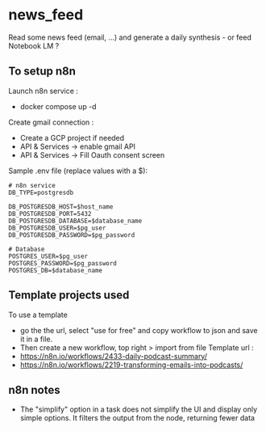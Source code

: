 # news_feed
Read some news feed (email, ...) and generate a daily synthesis - or feed Notebook LM ?

## To setup n8n
Launch n8n service :
- docker compose up -d

Create gmail connection :
- Create a GCP project if needed
- API & Services -> enable gmail API
- API & Services -> Fill Oauth consent screen

Sample .env file (replace values with a $):
```env
# n8n service
DB_TYPE=postgresdb

DB_POSTGRESDB_HOST=$host_name
DB_POSTGRESDB_PORT=5432
DB_POSTGRESDB_DATABASE=$database_name
DB_POSTGRESDB_USER=$pg_user
DB_POSTGRESDB_PASSWORD=$pg_password

# Database
POSTGRES_USER=$pg_user
POSTGRES_PASSWORD=$pg_password
POSTGRES_DB=$database_name
```

## Template projects used
To use a template
- go the the url, select "use for free" and copy workflow to json and save it in a file.
- Then create a new workflow, top right > import from file
Template url :
- https://n8n.io/workflows/2433-daily-podcast-summary/
- https://n8n.io/workflows/2219-transforming-emails-into-podcasts/

## n8n notes
- The "simplify" option in a task does not simplify the UI and display only simple options.
  It filters the output from the node, returning fewer data

